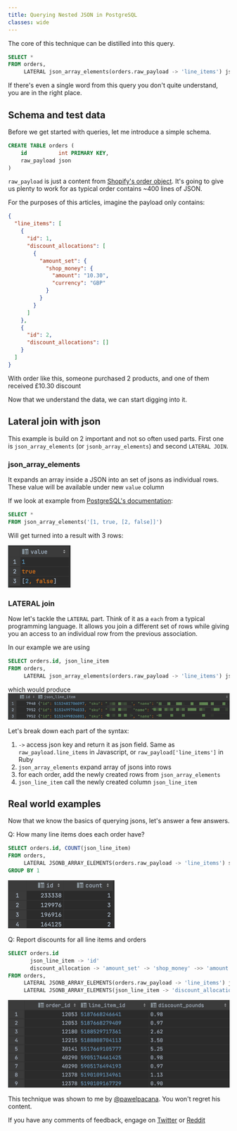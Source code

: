 ```yaml
---
title: Querying Nested JSON in PostgreSQL
classes: wide
---
```


The core of this technique can be distilled into this query.
```sql
SELECT *
FROM orders,
     LATERAL json_array_elements(orders.raw_payload -> 'line_items') json_line_item
```

If there's even a single word from this query you don't quite understand, you are in the right place.

## Schema and test data
Before we get started with queries, let me introduce a simple schema.
```sql
CREATE TABLE orders (
    id          int PRIMARY KEY,
    raw_payload json
)
```
`raw_payload` is just a content from [Shopify's order object](https://shopify.dev/docs/admin-api/rest/reference/orders/order). It's going to give us plenty to work for as typical order contains ~400 lines of JSON. 

For the purposes of this articles, imagine the payload only contains:
```json
{
  "line_items": [
    {
      "id": 1,
      "discount_allocations": [
        {
          "amount_set": {
            "shop_money": {
              "amount": "10.30",
              "currency": "GBP"
            }
          }
        }
      ]
    },
    {
      "id": 2,
      "discount_allocations": []
    }
  ]
}
```
With order like this, someone purchased 2 products, and one of them received £10.30 discount

Now that we understand the data, we can start digging into it.

## Lateral join with json
This example is build on 2 important and not so often used parts. First one is `json_array_elements` (or `jsonb_array_elements`) and second `LATERAL JOIN`.

### json_array_elements
It expands an array inside a JSON into an set of jsons as individual rows. These value will be available under new `value` column

If we look at example from [PostgreSQL's documentation](https://www.postgresql.org/docs/9.5/functions-json.html):
```sql
SELECT *
FROM json_array_elements('[1, true, [2, false]]')
```

Will get turned into a result with 3 rows:

![json_array_elements_result.png](/assets/postgresql-quering-json/json_array_elements_result.png)

### LATERAL join
Now let's tackle the `LATERAL` part. Think of it as a `each` from a typical programming language. It allows you join a different set of rows while giving you an access to an individual row from the previous association. 

In our example we are using 

```sql
SELECT orders.id, json_line_item
FROM orders,
     LATERAL json_array_elements(orders.raw_payload -> 'line_items') json_line_item
```

which would produce
![lateral_join.png](/assets/postgresql-quering-json/lateral_join.png)

Let's break down each part of the syntax:
1. `->` access json key and return it as json field. Same as `raw_payload.line_items` in Javascript, or `raw_payload['line_items']` in Ruby
2. `json_array_elements` expand array of jsons into rows
3. for each order, add the newly created rows from `json_array_elements`
4. `json_line_item` call the newly created column `json_line_item`


## Real world examples

Now that we know the basics of querying jsons, let's answer a few answers.

Q: How many line items does each order have?

```sql
SELECT orders.id, COUNT(json_line_item)
FROM orders,
     LATERAL JSONB_ARRAY_ELEMENTS(orders.raw_payload -> 'line_items') shopify_line_items(json_line_item)
GROUP BY 1
```
![num_of_line_items_per_order.png](/assets/postgresql-quering-json/num_of_line_items_per_order.png)

Q: Report discounts for all line items and orders
```sql
SELECT orders.id                                                        AS order_id,
       json_line_item -> 'id'                                           AS line_item_id,
       discount_allocation -> 'amount_set' -> 'shop_money' ->> 'amount' AS discount_pounds
FROM orders,
     LATERAL JSONB_ARRAY_ELEMENTS(orders.raw_payload -> 'line_items') json_line_item,
     LATERAL JSONB_ARRAY_ELEMENTS(json_line_item -> 'discount_allocations') discount_allocations(discount_allocation)
```
![orders_with_line_items_and_discounts.png](/assets/postgresql-quering-json/orders_with_line_items_and_discounts.png)

This technique was shown to me by [@pawelpacana](https://twitter.com/pawelpacana). You won't regret his content.

If you have any comments of feedback, engage on [Twitter](https://twitter.com/miroslavcsonka/status/1374118186522714116) or [Reddit](https://www.reddit.com/r/PostgreSQL/comments/mayjjt/querying_nested_json_in_postgres/)

